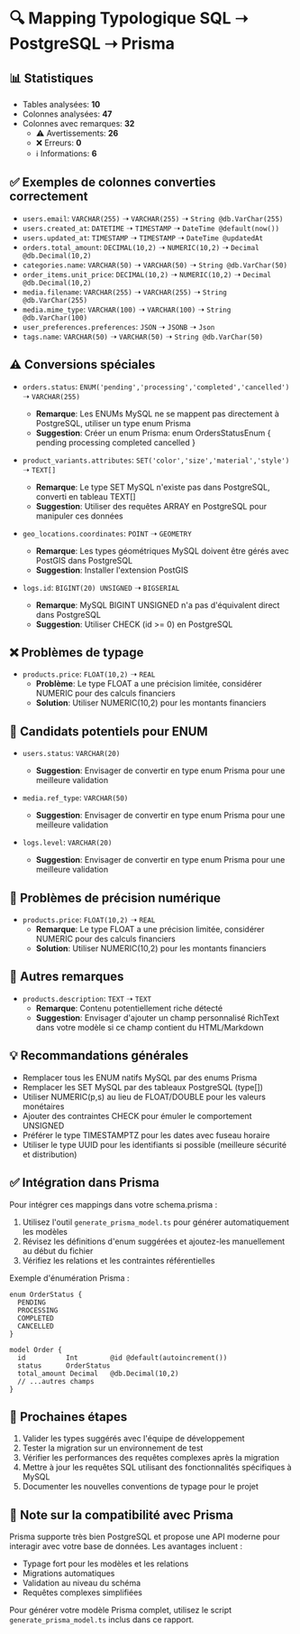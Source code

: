 # 🔍 Mapping Typologique SQL ➝ PostgreSQL ➝ Prisma

## 📊 Statistiques

- Tables analysées: **10**
- Colonnes analysées: **47**
- Colonnes avec remarques: **32**
  - ⚠️ Avertissements: **26**
  - ❌ Erreurs: **0**
  - ℹ️ Informations: **6**

## ✅ Exemples de colonnes converties correctement

- `users.email`: `VARCHAR(255)` ➝ `VARCHAR(255)` ➝ `String @db.VarChar(255)`
- `users.created_at`: `DATETIME` ➝ `TIMESTAMP` ➝ `DateTime @default(now())`
- `users.updated_at`: `TIMESTAMP` ➝ `TIMESTAMP` ➝ `DateTime @updatedAt`
- `orders.total_amount`: `DECIMAL(10,2)` ➝ `NUMERIC(10,2)` ➝ `Decimal @db.Decimal(10,2)`
- `categories.name`: `VARCHAR(50)` ➝ `VARCHAR(50)` ➝ `String @db.VarChar(50)`
- `order_items.unit_price`: `DECIMAL(10,2)` ➝ `NUMERIC(10,2)` ➝ `Decimal @db.Decimal(10,2)`
- `media.filename`: `VARCHAR(255)` ➝ `VARCHAR(255)` ➝ `String @db.VarChar(255)`
- `media.mime_type`: `VARCHAR(100)` ➝ `VARCHAR(100)` ➝ `String @db.VarChar(100)`
- `user_preferences.preferences`: `JSON` ➝ `JSONB` ➝ `Json`
- `tags.name`: `VARCHAR(50)` ➝ `VARCHAR(50)` ➝ `String @db.VarChar(50)`

## ⚠️ Conversions spéciales

- `orders.status`: `ENUM('pending','processing','completed','cancelled')` ➝ `VARCHAR(255)`
  - **Remarque**: Les ENUMs MySQL ne se mappent pas directement à PostgreSQL, utiliser un type enum Prisma
  - **Suggestion**: Créer un enum Prisma: enum OrdersStatusEnum { pending processing completed cancelled }

- `product_variants.attributes`: `SET('color','size','material','style')` ➝ `TEXT[]`
  - **Remarque**: Le type SET MySQL n'existe pas dans PostgreSQL, converti en tableau TEXT[]
  - **Suggestion**: Utiliser des requêtes ARRAY en PostgreSQL pour manipuler ces données

- `geo_locations.coordinates`: `POINT` ➝ `GEOMETRY`
  - **Remarque**: Les types géométriques MySQL doivent être gérés avec PostGIS dans PostgreSQL
  - **Suggestion**: Installer l'extension PostGIS

- `logs.id`: `BIGINT(20) UNSIGNED` ➝ `BIGSERIAL`
  - **Remarque**: MySQL BIGINT UNSIGNED n'a pas d'équivalent direct dans PostgreSQL
  - **Suggestion**: Utiliser CHECK (id >= 0) en PostgreSQL

## ❌ Problèmes de typage

- `products.price`: `FLOAT(10,2)` ➝ `REAL`
  - **Problème**: Le type FLOAT a une précision limitée, considérer NUMERIC pour des calculs financiers
  - **Solution**: Utiliser NUMERIC(10,2) pour les montants financiers

## 🔄 Candidats potentiels pour ENUM

- `users.status`: `VARCHAR(20)`
  - **Suggestion**: Envisager de convertir en type enum Prisma pour une meilleure validation

- `media.ref_type`: `VARCHAR(50)`
  - **Suggestion**: Envisager de convertir en type enum Prisma pour une meilleure validation

- `logs.level`: `VARCHAR(20)`
  - **Suggestion**: Envisager de convertir en type enum Prisma pour une meilleure validation

## 🔢 Problèmes de précision numérique

- `products.price`: `FLOAT(10,2)` ➝ `REAL`
  - **Remarque**: Le type FLOAT a une précision limitée, considérer NUMERIC pour des calculs financiers
  - **Solution**: Utiliser NUMERIC(10,2) pour les montants financiers

## 📝 Autres remarques

- `products.description`: `TEXT` ➝ `TEXT`
  - **Remarque**: Contenu potentiellement riche détecté
  - **Suggestion**: Envisager d'ajouter un champ personnalisé RichText dans votre modèle si ce champ contient du HTML/Markdown

## 💡 Recommandations générales

- Remplacer tous les ENUM natifs MySQL par des enums Prisma
- Remplacer les SET MySQL par des tableaux PostgreSQL (type[])
- Utiliser NUMERIC(p,s) au lieu de FLOAT/DOUBLE pour les valeurs monétaires
- Ajouter des contraintes CHECK pour émuler le comportement UNSIGNED
- Préférer le type TIMESTAMPTZ pour les dates avec fuseau horaire
- Utiliser le type UUID pour les identifiants si possible (meilleure sécurité et distribution)

## ✅ Intégration dans Prisma

Pour intégrer ces mappings dans votre schema.prisma :

1. Utilisez l'outil `generate_prisma_model.ts` pour générer automatiquement les modèles
2. Révisez les définitions d'enum suggérées et ajoutez-les manuellement au début du fichier
3. Vérifiez les relations et les contraintes référentielles

Exemple d'énumération Prisma :

```prisma
enum OrderStatus {
  PENDING
  PROCESSING
  COMPLETED
  CANCELLED
}

model Order {
  id          Int        @id @default(autoincrement())
  status      OrderStatus
  total_amount Decimal   @db.Decimal(10,2)
  // ...autres champs
}
```

## 🚀 Prochaines étapes

1. Valider les types suggérés avec l'équipe de développement
2. Tester la migration sur un environnement de test
3. Vérifier les performances des requêtes complexes après la migration
4. Mettre à jour les requêtes SQL utilisant des fonctionnalités spécifiques à MySQL
5. Documenter les nouvelles conventions de typage pour le projet

## 📌 Note sur la compatibilité avec Prisma

Prisma supporte très bien PostgreSQL et propose une API moderne pour interagir avec votre base de données. Les avantages incluent :

- Typage fort pour les modèles et les relations
- Migrations automatiques
- Validation au niveau du schéma
- Requêtes complexes simplifiées

Pour générer votre modèle Prisma complet, utilisez le script `generate_prisma_model.ts` inclus dans ce rapport.